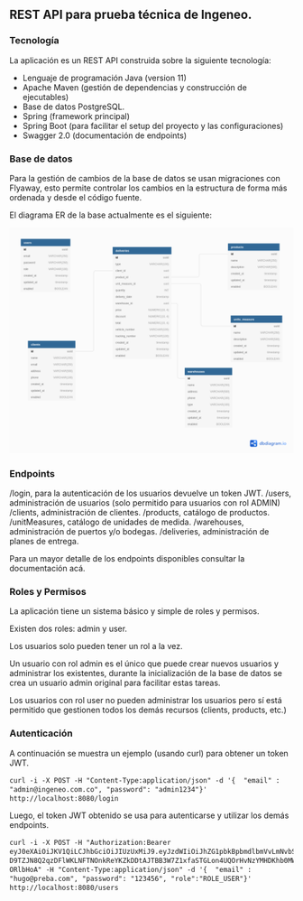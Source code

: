 ## REST API para prueba técnica de Ingeneo.
 
### Tecnología
 
La aplicación es un REST API construida sobre la siguiente tecnología:
 
* Lenguaje de programación Java (version 11)
* Apache Maven (gestión de dependencias y construcción de ejecutables)
* Base de datos PostgreSQL.
* Spring (framework principal)
* Spring Boot (para facilitar el setup del proyecto y las configuraciones)
* Swagger 2.0 (documentación de endpoints)

### Base de datos
 
Para la gestión de cambios de la base de datos se usan migraciones con
Flyaway, esto permite controlar los cambios en la estructura de forma más ordenada y desde el código fuente.
 
El diagrama ER de la base actualmente es el siguiente:

![Diagrama ER](diagrama_er.png)

### Endpoints

/login, para la autenticación de los usuarios devuelve un token JWT.
/users, administración de usuarios (solo permitido para usuarios con rol ADMIN)
/clients, administración de clientes.
/products, catálogo de productos.
/unitMeasures, catálogo de unidades de medida.
/warehouses, administración de puertos y/o bodegas.
/deliveries, administración de planes de entrega.
 
Para un mayor detalle de los endpoints disponibles consultar la documentación acá.

### Roles y Permisos

La aplicación tiene un sistema básico y simple de roles y permisos.
 
Existen dos roles: admin y user.
 
Los usuarios solo pueden tener un rol a la vez.
 
Un usuario con rol admin es el único que puede crear nuevos usuarios y administrar los existentes, durante la inicialización de la base de datos se crea un usuario admin original para facilitar estas tareas.
 
Los usuarios con rol user no pueden administrar los usuarios pero sí está permitido que gestionen todos los demás recursos (clients, products, etc.)

### Autenticación
 
A continuación se muestra un ejemplo (usando curl) para obtener un token JWT.

```
curl -i -X POST -H "Content-Type:application/json" -d '{  "email" : "admin@ingeneo.com.co", "password": "admin1234"}' http://localhost:8080/login
```

Luego, el token JWT obtenido se usa para autenticarse y utilizar los demás endpoints.

```
curl -i -X POST -H "Authorization:Bearer eyJ0eXAiOiJKV1QiLCJhbGciOiJIUzUxMiJ9.eyJzdWIiOiJhZG1pbkBpbmdlbmVvLmNvbS5jbyIsImV4cCI6MTY0NTMzNDM5N30.iYxoL-D9TZJN8Q2qzDFlWKLNFTNOnkReYKZkDDtAJTBB3W7Z1xfaSTGLon4UQOrHvNzYMHDKhb0MWE-ORlbHoA" -H "Content-Type:application/json" -d '{  "email" : "hugo@preba.com", "password": "123456", "role":"ROLE_USER"}' http://localhost:8080/users
```